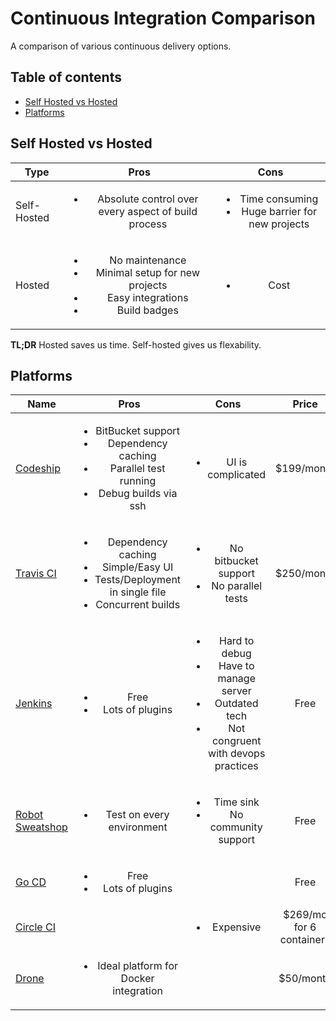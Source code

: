 # Continuous Integration Comparison

A comparison of various continuous delivery options.

## Table of contents

- [Self Hosted vs Hosted](#self-hosted-vs-hosted)
- [Platforms](#platforms)

## Self Hosted vs Hosted

| Type | Pros          | Cons  |
|------|:-------------:|:-------------:|
| Self-Hosted |<ul><li>Absolute control over every aspect of build process</li></ul>|<ul><li>Time consuming</li><li>Huge barrier for new projects</li></ul>|
|Hosted | <ul><li>No maintenance</li><li>Minimal setup for new projects</li><li>Easy integrations</li><li>Build badges</li></ul> | <ul><li>Cost</li></ul> |

<b>TL;DR</b> Hosted saves us time. Self-hosted gives us flexability.


## Platforms

| Name | Pros | Cons | Price |
|------|:-------------:|:-----------:|:-----:|
|[Codeship](https://codeship.com/) | <ul><li>BitBucket support</li><li>Dependency caching</li><li>Parallel test running</li><li>Debug builds via ssh</li></ul> | <ul><li>UI is complicated</li></ul> | $199/month |
|[Travis CI](https://travis-ci.org/) | <ul><li>Dependency caching</li><li>Simple/Easy UI</li><li>Tests/Deployment in single file </li><li>Concurrent builds</li></ul> | <ul><li>No bitbucket support</li><li>No parallel tests</li></ul> | $250/month |
|[Jenkins](https://jenkins-ci.org/) | <ul><li>Free</li><li>Lots of plugins</li></ul> | <ul><li>Hard to debug</li><li>Have to manage server</li><li>Outdated tech</li><li>Not congruent with devops practices</li></ul> | Free |
|[Robot Sweatshop](https://github.com/JScott/robot_sweatshop) | <ul><li>Test on every environment</li></ul> | <ul><li>Time sink</li><li>No community support</li></ul> | Free |
|[Go CD](http://www.go.cd/) | <ul><li>Free</li><li>Lots of plugins</li></ul> | | Free |
|[Circle CI](https://circleci.com/) |  | <ul><li>Expensive</li></ul> | $269/mo for 6 containers |
|[Drone](https://drone.io/) | <ul><li>Ideal platform for Docker integration</li></ul> | | $50/month |
